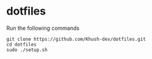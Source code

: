 # dotfiles

Run the following commands
```
git clone https://github.com/Khush-dev/dotfiles.git
cd dotfiles
sudo ./setup.sh
```
